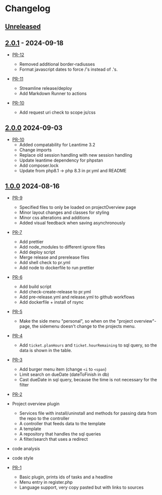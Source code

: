 # Changelog

## [Unreleased]

## [2.0.1] - 2024-09-18

* [PR-12](https://github.com/ITK-Leantime/project-overview/pull/14)
  * Removed additional border-radiusses
  * Format javascript dates to force /'s instead of .'s.

* [PR-11](https://github.com/ITK-Leantime/project-overview/pull/12)
  * Streamline release/deploy
  * Add Markdown Runner to actions
* [PR-10](https://github.com/ITK-Leantime/project-overview/pull/11)
  * Add request uri check to scope js/css

## [2.0.0] 2024-09-03

* [PR-10](https://github.com/ITK-Leantime/project-overview/pull/10)
  * Added compatability for Leantime 3.2
  * Change imports
  * Replace old session handling with new session handling
  * Update leantime dependency for phpstan
  * Add composer.lock
  * Update from php8.1 -> php 8.3 in pr.yml and README

## [1.0.0] 2024-08-16

* [PR-9](https://github.com/ITK-Leantime/project-overview/pull/9)
  * Specified files to only be loaded on projectOverview page
  * Minor layout changes and classes for styling
  * Minor css alterations and additions
  * Added visual feedback when saving asynchronously

* [PR-7](https://github.com/ITK-Leantime/project-overview/pull/7)
  * Add prettier
  * Add node_modules to different ignore files
  * Add deploy script
  * Merge release and prerelease files
  * Add shell check to pr.yml
  * Add node to dockerfile to run prettier

* [PR-6](https://github.com/ITK-Leantime/project-overview/pull/4)
  * Add build script
  * Add check-create-release to pr.yml
  * Add pre-release.yml and release.yml to github workflows
  * Add dockerfile + install of rsync

* [PR-5](https://github.com/ITK-Leantime/project-overview/pull/7)
  * Make the side menu "personal", so when on the "project overview"-page, the sidemenu doesn't change to the projects
    menu.

* [PR-4](https://github.com/ITK-Leantime/project-overview/pull/6)
  * Add ```ticket.planHours``` and ```ticket.hourRemaining``` to sql query, so the data is shown in the table.

* [PR-3](https://github.com/ITK-Leantime/project-overview/pull/5)
  * Add burger menu item (change ```<i``` to ```<span```)
  * Limit search on dueDate (dateToFinish in db)
  * Cast dueDate in sql query, because the time is not necessary for the filter

* [PR-2](https://github.com/ITK-Leantime/project-overview/pull/3)
* Project overview plugin
  * Services file with install/uninstall and methods for passing data from the repo to the controller
  * A controller that feeds data to the template
  * A template
  * A repository that handles the sql queries
  * A filter/search that uses a redirect
* code analysis
* code style

* [PR-1](https://github.com/ITK-Leantime/project-overview/pull/1)
  * Basic plugin, prints ids of tasks and a headline
  * Menu entry in register.php
  * Language support, very copy pasted but with links to sources

[Unreleased]: https://github.com/olivierlacan/keep-a-changelog/compare/2.0.1...HEAD
[2.0.1]: https://github.com/olivierlacan/keep-a-changelog/compare/v2.0.0...2.0.1
[2.0.0]: https://github.com/olivierlacan/keep-a-changelog/compare/v1.0.0...v2.0.0
[1.0.0]: https://github.com/olivierlacan/keep-a-changelog/releases/tag/v1.0.0
